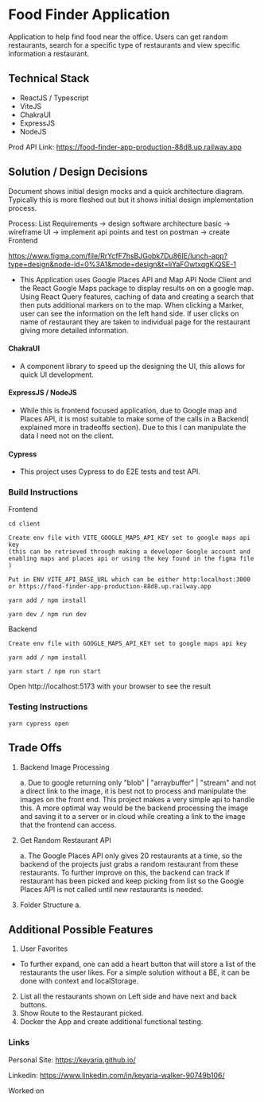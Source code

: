 # Food Finder Application

Application to help find food near the office. Users can get random restaurants, search for a specific type of restaurants and view specific information a restaurant.

## Technical Stack

- ReactJS / Typescript
- ViteJS
- ChakraUI
- ExpressJS
- NodeJS

Prod API Link: https://food-finder-app-production-88d8.up.railway.app

## Solution / Design Decisions

Document shows initial design mocks and a quick architecture diagram. Typically this is more fleshed out but it shows initial design implementation process.

Process: List Requirements -> design software architecture basic -> wireframe UI -> implement api points and test on postman -> create Frontend

https://www.figma.com/file/RrYcfF7hsBJGobk7Du86IE/lunch-app?type=design&node-id=0%3A1&mode=design&t=liYaFOwtxqgKiQSE-1


- This Application uses Google Places API and Map API Node Client and the React Google Maps package to display results on on a google map. Using React Query features, caching of data and creating a search that then puts additional markers on to the map. When clicking a Marker, user can see the information on the left hand side. If user clicks on name of restaurant they are taken to individual page for the restaurant giving more detailed information.

#### ChakraUI

- A component library to speed up the designing the UI, this allows for quick UI development.

#### ExpressJS / NodeJS

- While this is frontend focused application, due to Google map and Places API, it is most suitable to make some of the calls in a Backend( explained more in tradeoffs section). Due to this I can manipulate the data I need not on the client. 

#### Cypress

- This project uses Cypress to do E2E tests and test API. 

### Build Instructions

Frontend

```
cd client

Create env file with VITE_GOOGLE_MAPS_API_KEY set to google maps api key
(this can be retrieved through making a developer Google account and enabling maps and places api or using the key found in the figma file )

Put in ENV VITE_API_BASE_URL which can be either http:localhost:3000 or https://food-finder-app-production-88d8.up.railway.app

yarn add / npm install

yarn dev / npm run dev

```

Backend
```
Create env file with GOOGLE_MAPS_API_KEY set to google maps api key

yarn add / npm install

yarn start / npm run start
```

Open http://localhost:5173 with your browser to see the result

### Testing Instructions
```
yarn cypress open

```
## Trade Offs

1. Backend Image Processing
   
   a. Due to google returning only "blob" | "arraybuffer" | "stream" and not a direct link to the image, it is best not to process and manipulate the images on the front end. This project makes a very simple api to handle this. A more optimal way would be the backend processing the image and saving it to a server or in cloud while creating a link to the image that the frontend can access.

2. Get Random Restaurant API
  
    a.  The Google Places API only gives 20 restaurants at a time, so the backend of the projects just grabs a random restaurant from these restaurants. To further improve on this, the backend can track if restaurant has been picked and keep picking from list so the Google Places API is not called until new restaurants is needed.
3. Folder Structure
    a.

## Additional Possible Features
1. User Favorites
  - To further expand, one can add a heart button that will store a list of the restaurants the user likes. For a simple solution without a BE, it can be done with context and localStorage. 
2. List all the restaurants shown on Left side and have next and back buttons.
3. Show Route to the Restaurant picked.
4. Docker the App and create additional functional testing.

### Links

Personal Site: https://keyaria.github.io/

Linkedin: https://www.linkedin.com/in/keyaria-walker-90749b106/

Worked on 